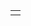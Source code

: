 <html>
<head>
<meta http-equiv="content-type" content="text/html; charset=shift_jis">
<script>
function getkey(key,tmp1,tmp2,xx1,xx2,xx3){
tmp1=location.search.substring(1,location.search.length)+"&";
xx1=xx2=0;
len=tmp1.length;
while(xx1<len){
xx2=tmp1.indexOf("&",xx1);
tmp2=tmp1.substring(xx1,xx2);
xx3=tmp2.indexOf("=");
if (tmp2.substring(0,xx3)==key){
return(unescape(tmp2.substring(xx3 + 1, xx2 - xx1)));
}
xx1=xx2+1;
}
return("");
}
function start(){
txt=getkey("txt");
slt=getkey("slt");
chk=getkey("chk");
str="name："+txt+"<br>nennrei："+slt+"<br>petto："+chk;
text.innerHTML=str;
}
</script>
</head>
<body onload="start()">
<table>
<tr>
<td id="text"> </td>
</tr>
</table>
</body>
</html>
